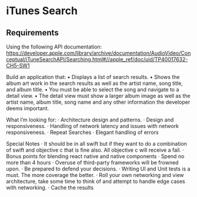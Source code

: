 # iTunes Search


## Requirements
Using the following API documentation:
https://developer.apple.com/library/archive/documentation/AudioVideo/Conceptual/iTuneSearchAPI/Searching.html#//apple_ref/doc/uid/TP40017632-CH5-SW1
 
Build an application that:
• Displays a list of search results. 
• Shows the album art work in the search results as well as the artist name, song title, and album title. 
• You must be able to select the song and navigate to a detail view. 
• The detail view must show a larger album image as well as the artist name, album title, song name and any other information the developer deems important. 
 
What I’m looking for:
·      Architecture design and patterns. 
·      Design and responsiveness. 
·      Handling of network latency and issues with network responsiveness. 
·      Repeat Searches
·      Elegant handling of errors
 
 
Special Notes
·      It should be in all swift but if they want to do a combination of swift and objective c that is fine also. All objective c will receive a fail.
·      Bonus points for blending react native and native components
·      Spend no more than 4 hours
·      Overuse of third-party frameworks will be frowned upon. 
·      Be prepared to defend your decisions. 
·      Writing UI and Unit tests is a must. The more coverage the better.
·      Roll your own networking and view architecture, take some time to think of and attempt to handle edge cases with networking.
·      Cache the results
